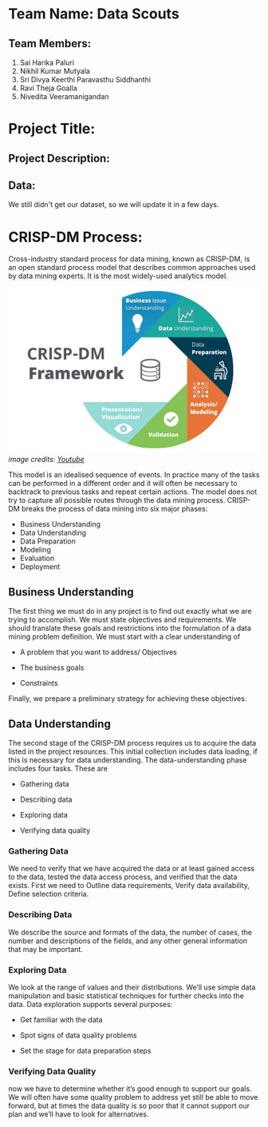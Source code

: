 # Team Name: Data Scouts
## Team Members:
 1) Sai Harika Paluri
 2) Nikhil Kumar Mutyala
 3) Sri Divya Keerthi Paravasthu Siddhanthi
 4) Ravi Theja Goalla
 5) Nivedita Veeramanigandan
 
#  Project Title:

## Project Description:

## Data:
We still didn't get our dataset, so we will update it in a few days.

# CRISP-DM Process:

Cross-industry standard process for data mining, known as CRISP-DM, is an open standard process model that describes common approaches used by data mining experts. It is the most widely-used analytics model.

![alt text](https://github.com/NikhilKumarMutyala/KDD-Project/blob/master/crisp%20dm.PNG)
*image credits: [Youtube](https://www.youtube.com/watch?v=CRKn-9gVNBw)*

This model is an idealised sequence of events. In practice many of the tasks can be performed in a different order and it will often be necessary to backtrack to previous tasks and repeat certain actions. The model does not try to capture all possible routes through the data mining process.
CRISP-DM breaks the process of data mining into six major phases:

* Business Understanding
* Data Understanding
* Data Preparation
* Modeling
* Evaluation
* Deployment

 ## Business Understanding

The first thing we must do in any project is to find out exactly what we are trying to accomplish. We must state objectives and requirements. We should translate these goals and restrictions into the formulation of a data mining problem definition. We must start with a clear understanding of

* A problem that you want to address/ Objectives

* The business goals

* Constraints

 Finally, we prepare a preliminary strategy for achieving these objectives.
 
 ## Data Understanding
 
 The second stage of the CRISP-DM process requires us to acquire the data listed in the project resources. This initial collection includes data loading, if this is necessary for data understanding. The data-understanding phase includes four tasks. These are

* Gathering data

* Describing data

* Exploring data

* Verifying data quality

### Gathering Data

We need to verify that we have acquired the data or at least gained access to the data, tested the data access process, and verified that the data exists. First we need to Outline data requirements, Verify data availability, Define selection criteria.

### Describing Data

We describe the source and formats of the data, the number of cases, the number and descriptions of the fields, and any other general information that may be important.

### Exploring Data

We look at the range of values and their distributions. We’ll use simple data manipulation and basic statistical techniques for further checks into the data. Data exploration supports several purposes:

* Get familiar with the data

* Spot signs of data quality problems

* Set the stage for data preparation steps

### Verifying Data  Quality

now we have to determine whether it’s good enough to support our goals. We will often have some quality problem to address yet still be able to move forward, but at times the data quality is so poor that it cannot support our plan and we’ll have to look for alternatives. 
